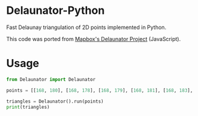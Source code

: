 # Delaunator-Python
Fast Delaunay triangulation of 2D points implemented in Python.

This code was ported from [Mapbox's Delaunator Project](https://github.com/mapbox/delaunator) (JavaScript).

# Usage
```python
from Delaunator import Delaunator

points = [[168, 180], [168, 178], [168, 179], [168, 181], [168, 183], ...]

triangles = Delaunator().run(points)
print(triangles)
```
